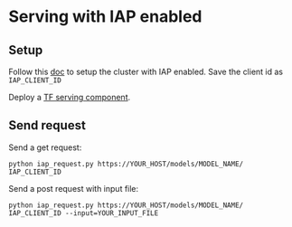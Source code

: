 # Serving with IAP enabled

## Setup

Follow this [doc](https://github.com/kubeflow/kubeflow/blob/master/docs/gke/iap.md) to
setup the cluster with IAP enabled. Save the client id as `IAP_CLIENT_ID`

Deploy a [TF serving component](https://github.com/kubeflow/kubeflow/tree/master/components/k8s-model-server).

## Send request
Send a get request:
```
python iap_request.py https://YOUR_HOST/models/MODEL_NAME/ IAP_CLIENT_ID
```

Send a post request with input file:
```
python iap_request.py https://YOUR_HOST/models/MODEL_NAME/ IAP_CLIENT_ID --input=YOUR_INPUT_FILE
```
